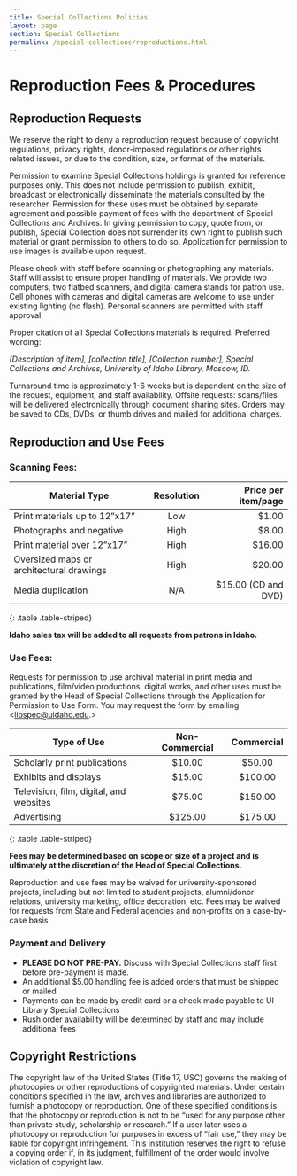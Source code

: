 ```yaml
---
title: Special Collections Policies
layout: page
section: Special Collections
permalink: /special-collections/reproductions.html
---
```


# Reproduction Fees & Procedures

## Reproduction Requests 

We reserve the right to deny a reproduction request because of copyright regulations, privacy rights, donor-imposed regulations or other rights related issues, or due to the condition, size, or format of the materials.

Permission to examine Special Collections holdings is granted for reference purposes only. This does not include permission to publish, exhibit, broadcast or electronically disseminate the materials consulted by the researcher. Permission for these uses must be obtained by separate agreement and possible payment of fees with the department of Special Collections and Archives. In giving permission to copy, quote from, or publish, Special Collection does not surrender its own right to publish such material or grant permission to others to do so. Application for permission to use images is available upon request.

Please check with staff before scanning or photographing any materials. Staff will assist to ensure proper handling of materials. We provide two computers, two flatbed scanners, and digital camera stands for patron use. Cell phones with cameras and digital cameras are welcome to use under existing lighting (no flash). Personal scanners are permitted with staff approval.

Proper citation of all Special Collections materials is required. Preferred wording:

*[Description of item], [collection title], [Collection number], Special Collections and Archives, University of Idaho Library, Moscow, ID.*

Turnaround time is approximately 1-6 weeks but is dependent on the size of the request, equipment, and staff availability.
Offsite requests: scans/files will be delivered electronically through document sharing sites. Orders may be saved to CDs, DVDs, or thumb drives and mailed for additional charges.

## Reproduction and Use Fees

### Scanning Fees:

|**Material Type**|**Resolution**|**Price per item/page**|
|-------------|:----------:|-------------------:|
|Print materials up to 12”x17”|Low|$1.00|
|Photographs and negative|High|$8.00|
|Print material over 12”x17”|High|$16.00|
|Oversized maps or architectural drawings|High|$20.00|
|Media duplication|N/A|$15.00 (CD and DVD)|
{: .table .table-striped}

**Idaho sales tax will be added to all requests from patrons in Idaho.**

### Use Fees:

Requests for permission to use archival material in print media and publications, film/video productions, digital works, and other uses must be granted by the Head of Special Collections through the Application for Permission to Use Form. You may request the form by emailing <libspec@uidaho.edu.>

|**Type of Use**|**Non-Commercial**|**Commercial**|
|-------------|:----------:|:-------------------:|
|Scholarly print publications|$10.00|$50.00|
|Exhibits and displays|$15.00|$100.00|
|Television, film, digital, and websites|$75.00|$150.00|
|Advertising|$125.00|$175.00|
{: .table .table-striped}

**Fees may be determined based on scope or size of a project and is ultimately at the discretion of the Head of Special Collections.**

Reproduction and use fees may be waived for university-sponsored projects, including but not limited to student projects, alumni/donor relations, university marketing, office decoration, etc. Fees may be waived for requests from State and Federal agencies and non-profits on a case-by-case basis.

### Payment and Delivery

- **PLEASE DO NOT PRE-PAY.** Discuss with Special Collections staff first before pre-payment is made.  
- An additional $5.00 handling fee is added orders that must be shipped or mailed
- Payments can be made by credit card or a check made payable to UI Library Special Collections
- Rush order availability will be determined by staff and may include additional fees 

## Copyright Restrictions

The copyright law of the United States (Title 17, USC) governs the making of photocopies or other reproductions of copyrighted materials. Under certain conditions specified in the law, archives and libraries are authorized to furnish a photocopy or reproduction. One of these specified conditions is that the photocopy or reproduction is not to be “used for any purpose other than private study, scholarship or research.” If a user later uses a photocopy or reproduction for purposes in excess of “fair use,” they may be liable for copyright infringement. This institution reserves the right to refuse a copying order if, in its judgment, fulfillment of the order would involve violation of copyright law.